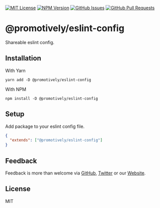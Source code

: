 [![MIT License](https://img.shields.io/badge/License-MIT-yellow.svg)](https://opensource.org/licenses/MIT)
[![NPM Version](https://badge.fury.io/js/%40promotively%2Feslint-config.svg)](https://badge.fury.io/js/%40promotively%2Feslint-config)
[![GitHub Issues](https://img.shields.io/github/issues/promotively/eslint-config.svg)](https://github.com/promotively/eslint-config/issues)
[![GitHub Pull Requests](https://img.shields.io/github/issues-pr/promotively/eslint-config.svg)](https://GitHub.com/promotively/eslint-config/pull/)

# @promotively/eslint-config

Shareable eslint config.

## Installation

With Yarn

`yarn add -D @promotively/eslint-config`

With NPM

`npm install -D @promotively/eslint-config`

## Setup

Add package to your eslint config file.

```json
{
  "extends": ["@promotively/eslint-config"]
}
```

## Feedback

Feedback is more than welcome via [GitHub](https://www.github.com/promotively), [Twitter](https://www.twitter.com/promotively) or our [Website](https://www.promotively.com).

## License

MIT